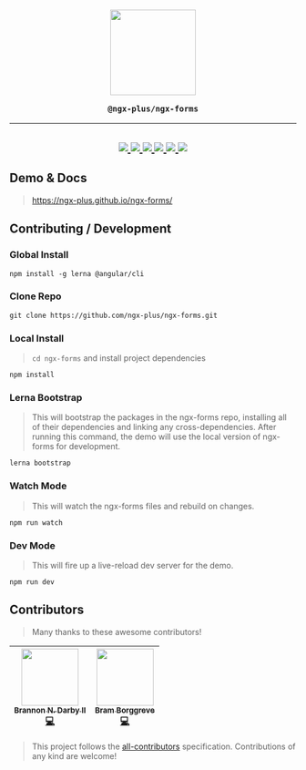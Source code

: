 <h3 align="center">
<img src="https://raw.githubusercontent.com/ngx-plus/ngx-forms/master/assets/ngx-plus-light.png" width="150px" />

```console
@ngx-plus/ngx-forms
```

</h3>

* * *

<h2 align="center">
  <a href="https://ngx-plus-slack.now.sh/">
    <img src="https://ngx-plus-slack.now.sh/badge.svg" />
  </a>
  <a href="https://www.npmjs.com/package/@ngx-plus/ngx-forms">
    <img src="https://img.shields.io/npm/v/@ngx-plus/ngx-forms.svg?maxAge=2592000?style=plastic" />
  </a>
  <a href="https://ngx-plus.github.io/ngx-forms/">
    <img src="https://img.shields.io/badge/demo-online-61B5D9.svg" />
  </a>
  <a href="https://travis-ci.org/ngx-plus/ngx-forms">
    <img src="https://travis-ci.org/ngx-plus/ngx-forms.svg?branch=master" />
  </a>
  <a href="https://coveralls.io/github/ngx-plus/ngx-forms?branch=master">
    <img src="https://coveralls.io/repos/github/ngx-plus/ngx-forms/badge.svg?branch=master" />
  </a>
  <a href="#contributors">
    <img src="https://img.shields.io/badge/contributors-2-orange.svg" />
  </a>
</h2>

## Demo & Docs

> <https://ngx-plus.github.io/ngx-forms/>

## Contributing / Development

### Global Install

```console
npm install -g lerna @angular/cli
```

### Clone Repo

```console
git clone https://github.com/ngx-plus/ngx-forms.git
```

### Local Install

> `cd ngx-forms` and install project dependencies

```console
npm install
```

### Lerna Bootstrap

> This will bootstrap the packages in the ngx-forms repo, installing all of their dependencies and linking any cross-dependencies.  After running this command, the demo will use the local version of ngx-forms for development.

```console
lerna bootstrap
```

### Watch Mode

> This will watch the ngx-forms files and rebuild on changes.

```console
npm run watch
```

### Dev Mode

> This will fire up a live-reload dev server for the demo.

```console
npm run dev
```

## Contributors

> Many thanks to these awesome contributors!

<!-- ALL-CONTRIBUTORS-LIST:START - Do not remove or modify this section -->

| [<img src="https://avatars1.githubusercontent.com/u/6089253?v=4" width="100px;"/><br /><sub>Brannon N. Darby II</sub>](https://github.com/brannon-darby)<br />[💻](https://github.com/ngx-plus/ngx-forms/commits?author=brannon-darby "Code") | [<img src="https://avatars3.githubusercontent.com/u/36491?v=4" width="100px;"/><br /><sub>Bram Borggreve</sub>](http://colmena.io/)<br />[💻](https://github.com/ngx-plus/ngx-forms/commits?author=beeman "Code") |
| :-------------------------------------------------------------------------------------------------------------------------------------------------------------------------------------------------------------------------------------------: | :---------------------------------------------------------------------------------------------------------------------------------------------------------------------------------------------------------------: |

<!-- ALL-CONTRIBUTORS-LIST:END -->

> This project follows the [all-contributors](https://github.com/kentcdodds/all-contributors) specification. Contributions of any kind are welcome!
